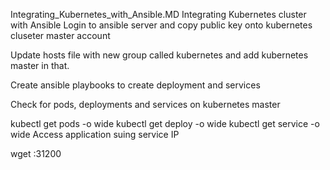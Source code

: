 Integrating_Kubernetes_with_Ansible.MD
Integrating Kubernetes cluster with Ansible
Login to ansible server and copy public key onto kubernetes cluseter master account

Update hosts file with new group called kubernetes and add kubernetes master in that.

Create ansible playbooks to create deployment and services

Check for pods, deployments and services on kubernetes master

kubectl get pods -o wide 
kubectl get deploy -o wide
kubectl get service -o wide
Access application suing service IP

wget <kubernetes-Master-IP>:31200
